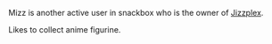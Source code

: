 Mizz is another active user in snackbox who is the owner of [Jizzplex](/docs/entities/jizzplex.md). 

Likes to collect anime figurine. 